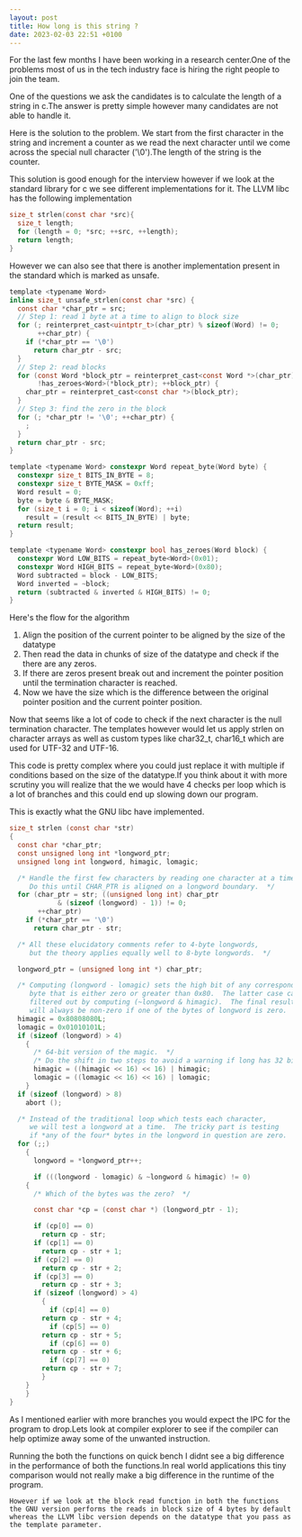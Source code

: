 ```yaml
---
layout: post
title: How long is this string ?
date: 2023-02-03 22:51 +0100
---
```

For the last few months I have been working in a research center.One of the problems most of us in the tech industry face is hiring the right people to join the team.

One of the questions we ask the candidates is to calculate the length of a string in c.The answer is pretty simple however many candidates are not able to handle it.


Here is the solution to the problem.
We start from the first character in the string and increment a counter as we read the next character until we come across the special null character ('\0').The length of the string is the counter.

This solution is good enough for the interview however if we look at the standard library for c we see different implementations for it.
The LLVM libc has the following implementation

```c
size_t strlen(const char *src){
  size_t length;
  for (length = 0; *src; ++src, ++length);
  return length;
}
```
However we can also see that there is another implementation present in the standard which is marked as unsafe.

```c
template <typename Word>
inline size_t unsafe_strlen(const char *src) {
  const char *char_ptr = src;
  // Step 1: read 1 byte at a time to align to block size
  for (; reinterpret_cast<uintptr_t>(char_ptr) % sizeof(Word) != 0;
       ++char_ptr) {
    if (*char_ptr == '\0')
      return char_ptr - src;
  }
  // Step 2: read blocks
  for (const Word *block_ptr = reinterpret_cast<const Word *>(char_ptr);
       !has_zeroes<Word>(*block_ptr); ++block_ptr) {
    char_ptr = reinterpret_cast<const char *>(block_ptr);
  }
  // Step 3: find the zero in the block
  for (; *char_ptr != '\0'; ++char_ptr) {
    ;
  }
  return char_ptr - src;
}

template <typename Word> constexpr Word repeat_byte(Word byte) {
  constexpr size_t BITS_IN_BYTE = 8;
  constexpr size_t BYTE_MASK = 0xff;
  Word result = 0;
  byte = byte & BYTE_MASK;
  for (size_t i = 0; i < sizeof(Word); ++i)
    result = (result << BITS_IN_BYTE) | byte;
  return result;
}

template <typename Word> constexpr bool has_zeroes(Word block) {
  constexpr Word LOW_BITS = repeat_byte<Word>(0x01);
  constexpr Word HIGH_BITS = repeat_byte<Word>(0x80);
  Word subtracted = block - LOW_BITS;
  Word inverted = ~block;
  return (subtracted & inverted & HIGH_BITS) != 0;
}
```

Here's the flow for the algorithm
1. Align the position of the current pointer to be aligned by the size of the datatype
2. Then read the data in chunks of size of the datatype and check if the there are any zeros.
3. If there are zeros present break out and increment the pointer position until the termination character is reached.
4. Now we have the size which is the difference between the original pointer position and the current pointer position.

Now that seems like a lot of code to check if the next character is the null termination character.
The templates however would let us apply strlen on character arrays as well as custom types like char32_t, char16_t which are used for UTF-32 and UTF-16.

This code is pretty complex where you could just replace it with multiple if conditions based on the size of the datatype.If you think about it with more scrutiny you will realize that the we would have 4 checks per loop which is a lot of branches and this could end up slowing down our program.

This is exactly what the GNU libc have implemented.
```c
size_t strlen (const char *str)
{
  const char *char_ptr;
  const unsigned long int *longword_ptr;
  unsigned long int longword, himagic, lomagic;

  /* Handle the first few characters by reading one character at a time.
     Do this until CHAR_PTR is aligned on a longword boundary.  */
  for (char_ptr = str; ((unsigned long int) char_ptr
			& (sizeof (longword) - 1)) != 0;
       ++char_ptr)
    if (*char_ptr == '\0')
      return char_ptr - str;

  /* All these elucidatory comments refer to 4-byte longwords,
     but the theory applies equally well to 8-byte longwords.  */

  longword_ptr = (unsigned long int *) char_ptr;

  /* Computing (longword - lomagic) sets the high bit of any corresponding
     byte that is either zero or greater than 0x80.  The latter case can be
     filtered out by computing (~longword & himagic).  The final result
     will always be non-zero if one of the bytes of longword is zero.  */
  himagic = 0x80808080L;
  lomagic = 0x01010101L;
  if (sizeof (longword) > 4)
    {
      /* 64-bit version of the magic.  */
      /* Do the shift in two steps to avoid a warning if long has 32 bits.  */
      himagic = ((himagic << 16) << 16) | himagic;
      lomagic = ((lomagic << 16) << 16) | lomagic;
    }
  if (sizeof (longword) > 8)
    abort ();

  /* Instead of the traditional loop which tests each character,
     we will test a longword at a time.  The tricky part is testing
     if *any of the four* bytes in the longword in question are zero.  */
  for (;;)
    {
      longword = *longword_ptr++;

      if (((longword - lomagic) & ~longword & himagic) != 0)
	{
	  /* Which of the bytes was the zero?  */

	  const char *cp = (const char *) (longword_ptr - 1);

	  if (cp[0] == 0)
	    return cp - str;
	  if (cp[1] == 0)
	    return cp - str + 1;
	  if (cp[2] == 0)
	    return cp - str + 2;
	  if (cp[3] == 0)
	    return cp - str + 3;
	  if (sizeof (longword) > 4)
	    {
	      if (cp[4] == 0)
		return cp - str + 4;
	      if (cp[5] == 0)
		return cp - str + 5;
	      if (cp[6] == 0)
		return cp - str + 6;
	      if (cp[7] == 0)
		return cp - str + 7;
	    }
	}
    }
}
```

As I mentioned earlier with more branches you would expect the IPC for the program to drop.Lets look at compiler explorer to see if the compiler can help optimize away some of the unwanted instruction.

Running the both the functions on quick bench I didnt see a big difference in the performance of both the functions.In real world applications this tiny comparison would not really make a big difference in the runtime of the program.

`However if we look at the block read function in both the functions the GNU version performs the reads in block size of 4 bytes by default whereas the LLVM libc version depends on the datatype that you pass as the template parameter.`




